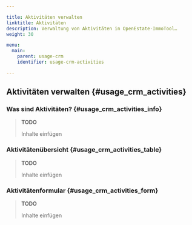 ```yaml
---

title: Aktivitäten verwalten
linktitle: Aktivitäten
description: Verwaltung von Aktivitäten in OpenEstate-ImmoTool…
weight: 30

menu:
  main:
    parent: usage-crm
    identifier: usage-crm-activities

---
```


## Aktivitäten verwalten {#usage_crm_activities}


### Was sind Aktivitäten? {#usage_crm_activities_info}

> **TODO**
>
> Inhalte einfügen


### Aktivitätenübersicht {#usage_crm_activities_table}

> **TODO**
>
> Inhalte einfügen


### Aktivitätenformular {#usage_crm_activities_form}

> **TODO**
>
> Inhalte einfügen
